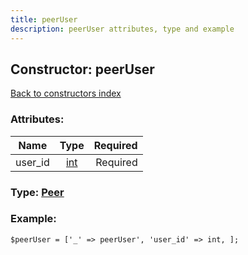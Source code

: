 ```yaml
---
title: peerUser
description: peerUser attributes, type and example
---
```

## Constructor: peerUser  
[Back to constructors index](index.md)



### Attributes:

| Name     |    Type       | Required |
|----------|:-------------:|---------:|
|user\_id|[int](../types/int.md) | Required|



### Type: [Peer](../types/Peer.md)


### Example:

```
$peerUser = ['_' => peerUser', 'user_id' => int, ];
```